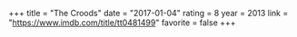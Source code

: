 +++
title = "The Croods"
date = "2017-01-04"
rating = 8
year = 2013
link = "https://www.imdb.com/title/tt0481499"
favorite = false
+++
